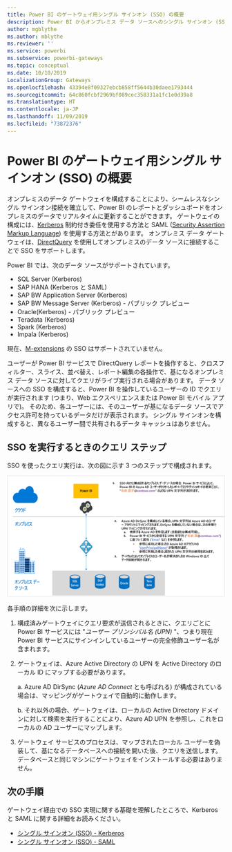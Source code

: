 ```yaml
---
title: Power BI のゲートウェイ用シングル サインオン (SSO) の概要
description: Power BI からオンプレミス データ ソースへのシングル サインオン (SSO) を有効にするようにゲートウェイを構成します。
author: mgblythe
ms.author: mblythe
ms.reviewer: ''
ms.service: powerbi
ms.subservice: powerbi-gateways
ms.topic: conceptual
ms.date: 10/10/2019
LocalizationGroup: Gateways
ms.openlocfilehash: 43394e8f09327ebcb858ff5644b30daee1793444
ms.sourcegitcommit: 64c860fcbf2969bf089cec358331a1fc1e0d39a8
ms.translationtype: HT
ms.contentlocale: ja-JP
ms.lasthandoff: 11/09/2019
ms.locfileid: "73872376"
---
```

# <a name="overview-of-single-sign-on-sso-for-gateways-in-power-bi"></a>Power BI のゲートウェイ用シングル サインオン (SSO) の概要

オンプレミスのデータ ゲートウェイを構成することにより、シームレスなシングル サインオン接続を確立して、Power BI のレポートとダッシュボードをオンプレミスのデータでリアルタイムに更新することができます。 ゲートウェイの構成には、[Kerberos](service-gateway-sso-kerberos.md) 制約付き委任を使用する方法と SAML ([Security Assertion Markup Language](service-gateway-sso-saml.md)) を使用する方法とがあります。 オンプレミス データ ゲートウェイは、[DirectQuery](desktop-directquery-about.md) を使用してオンプレミスのデータ ソースに接続することで SSO をサポートします。

Power BI では、次のデータ ソースがサポートされています。

* SQL Server (Kerberos)
* SAP HANA (Kerberos と SAML)
* SAP BW Application Server (Kerberos)
* SAP BW Message Server (Kerberos) - パブリック プレビュー
* Oracle(Kerberos) - パブリック プレビュー
* Teradata (Kerberos)
* Spark (Kerberos)
* Impala (Kerberos)

現在、[M-extensions](https://github.com/microsoft/DataConnectors/blob/master/docs/m-extensions.md) の SSO はサポートされていません。

ユーザーが Power BI サービスで DirectQuery レポートを操作すると、クロスフィルター、スライス、並べ替え、レポート編集の各操作で、基になるオンプレミス データ ソースに対してクエリがライブ実行される場合があります。 データ ソースへの SSO を構成すると、Power BI を操作しているユーザーの ID でクエリが実行されます (つまり、Web エクスペリエンスまたは Power BI モバイル アプリで)。 そのため、各ユーザーには、そのユーザーが基になるデータ ソースでアクセス許可を持っているデータだけが表示されます。 シングル サインオンを構成すると、異なるユーザー間で共有されるデータ キャッシュはありません。

## <a name="query-steps-when-running-sso"></a>SSO を実行するときのクエリ ステップ

SSO を使ったクエリ実行は、次の図に示す 3 つのステップで構成されます。

![SSO クエリ ステップ](media/service-gateway-sso-overview/sso-query-steps.png)

各手順の詳細を次に示します。

1. 構成済みゲートウェイにクエリ要求が送信されるときに、クエリごとに Power BI サービスには "*ユーザー プリンシパル名 (UPN)* "、つまり現在 Power BI サービスにサインインしているユーザーの完全修飾ユーザー名が含まれます。

2. ゲートウェイは、Azure Active Directory の UPN を Active Directory のローカル ID にマップする必要があります。

   a. Azure AD DirSync (*Azure AD Connect* とも呼ばれる) が構成されている場合は、マッピングがゲートウェイで自動的に動作します。

   b.  それ以外の場合、ゲートウェイは、ローカルの Active Directory ドメインに対して検索を実行することにより、Azure AD UPN を参照し、これをローカルの AD ユーザーにマップします。

3. ゲートウェイ サービスのプロセスは、マップされたローカル ユーザーを偽装して、基になるデータベースへの接続を開いた後、クエリを送信します。 データベースと同じマシンにゲートウェイをインストールする必要はありません。

## <a name="next-steps"></a>次の手順

ゲートウェイ経由での SSO 実現に関する基礎を理解したところで、Kerberos と SAML に関する詳細をお読みください。

* [シングル サインオン (SSO) - Kerberos](service-gateway-sso-kerberos.md)
* [シングル サインオン (SSO) - SAML](service-gateway-sso-saml.md)
